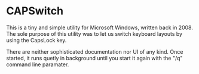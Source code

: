 # CAPSwitch 

This is a tiny and simple utility for Microsoft Windows, written back in 2008.
The sole purpose of this utility was to let us switch keyboard layouts by using
the CapsLock key.

There are neither sophisticated documentation nor UI of any kind. Once started,
it runs quetly in background until you start it again with the "/q" command line
paramater.